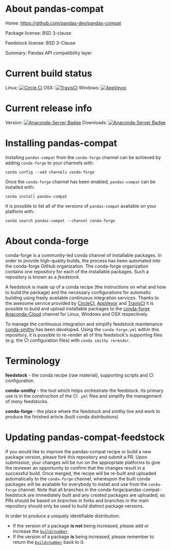About pandas-compat
===================

Home: https://github.com/pandas-dev/pandas-compat

Package license: BSD 3-clause

Feedstock license: BSD 3-Clause

Summary: Pandas API compatibility layer



Current build status
====================

Linux: [![Circle CI](https://circleci.com/gh/conda-forge/pandas-compat-feedstock.svg?style=shield)](https://circleci.com/gh/conda-forge/pandas-compat-feedstock)
OSX: [![TravisCI](https://travis-ci.org/conda-forge/pandas-compat-feedstock.svg?branch=master)](https://travis-ci.org/conda-forge/pandas-compat-feedstock)
Windows: [![AppVeyor](https://ci.appveyor.com/api/projects/status/github/conda-forge/pandas-compat-feedstock?svg=True)](https://ci.appveyor.com/project/conda-forge/pandas-compat-feedstock/branch/master)

Current release info
====================
Version: [![Anaconda-Server Badge](https://anaconda.org/conda-forge/pandas-compat/badges/version.svg)](https://anaconda.org/conda-forge/pandas-compat)
Downloads: [![Anaconda-Server Badge](https://anaconda.org/conda-forge/pandas-compat/badges/downloads.svg)](https://anaconda.org/conda-forge/pandas-compat)

Installing pandas-compat
========================

Installing `pandas-compat` from the `conda-forge` channel can be achieved by adding `conda-forge` to your channels with:

```
conda config --add channels conda-forge
```

Once the `conda-forge` channel has been enabled, `pandas-compat` can be installed with:

```
conda install pandas-compat
```

It is possible to list all of the versions of `pandas-compat` available on your platform with:

```
conda search pandas-compat --channel conda-forge
```


About conda-forge
=================

conda-forge is a community-led conda channel of installable packages.
In order to provide high-quality builds, the process has been automated into the
conda-forge GitHub organization. The conda-forge organization contains one repository
for each of the installable packages. Such a repository is known as a *feedstock*.

A feedstock is made up of a conda recipe (the instructions on what and how to build
the package) and the necessary configurations for automatic building using freely
available continuous integration services. Thanks to the awesome service provided by
[CircleCI](https://circleci.com/), [AppVeyor](http://www.appveyor.com/)
and [TravisCI](https://travis-ci.org/) it is possible to build and upload installable
packages to the [conda-forge](https://anaconda.org/conda-forge)
[Anaconda-Cloud](http://docs.anaconda.org/) channel for Linux, Windows and OSX respectively.

To manage the continuous integration and simplify feedstock maintenance
[conda-smithy](http://github.com/conda-forge/conda-smithy) has been developed.
Using the ``conda-forge.yml`` within this repository, it is possible to re-render all of
this feedstock's supporting files (e.g. the CI configuration files) with ``conda smithy rerender``.


Terminology
===========

**feedstock** - the conda recipe (raw material), supporting scripts and CI configuration.

**conda-smithy** - the tool which helps orchestrate the feedstock.
                   Its primary use is in the construction of the CI ``.yml`` files
                   and simplify the management of *many* feedstocks.

**conda-forge** - the place where the feedstock and smithy live and work to
                  produce the finished article (built conda distributions)


Updating pandas-compat-feedstock
================================

If you would like to improve the pandas-compat recipe or build a new
package version, please fork this repository and submit a PR. Upon submission,
your changes will be run on the appropriate platforms to give the reviewer an
opportunity to confirm that the changes result in a successful build. Once
merged, the recipe will be re-built and uploaded automatically to the
`conda-forge` channel, whereupon the built conda packages will be available for
everybody to install and use from the `conda-forge` channel.
Note that all branches in the conda-forge/pandas-compat-feedstock are
immediately built and any created packages are uploaded, so PRs should be based
on branches in forks and branches in the main repository should only be used to
build distinct package versions.

In order to produce a uniquely identifiable distribution:
 * If the version of a package **is not** being increased, please add or increase
   the [``build/number``](http://conda.pydata.org/docs/building/meta-yaml.html#build-number-and-string).
 * If the version of a package **is** being increased, please remember to return
   the [``build/number``](http://conda.pydata.org/docs/building/meta-yaml.html#build-number-and-string)
   back to 0.
